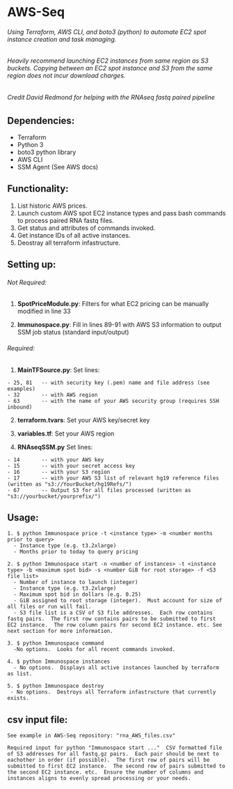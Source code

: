 # AWS-Seq
###### Using Terraform, AWS CLI, and boto3 (python) to automate EC2 spot instance creation and task managing.

###### Heavily recommend launching EC2 instances from same region as S3 buckets.  Copying between an EC2 spot instance and S3 from the same region does not incur download charges.

###### Credit David Redmond for helping with the RNAseq fastq paired pipeline 

## Dependencies:

  - Terraform
  - Python 3
  - boto3 python library
  - AWS CLI
  - SSM Agent (See AWS docs)


## Functionality:

  1. List historic AWS prices.
  2. Launch custom AWS spot EC2 instance types and pass bash commands to process paired RNA fastq files.
  3. Get status and attributes of commands invoked.
  4. Get instance IDs of all active instances.
  5. Deostray all terraform infastructure.

## Setting up:

  ###### Not Required: 
  
  1. **SpotPriceModule.py**: Filters for what EC2 pricing can be manually modified in line 33
  
  2. **Immunospace.py**: Fill in lines 89-91 with AWS S3 information to output SSM job status (standard input/output)
  
  ###### Required:
  
  1.  **MainTFSource.py**: Set lines:
                      
    - 25, 81   -- with security key (.pem) name and file address (see examples) 
    - 32       -- with AWS region
    - 63       -- with the name of your AWS security group (requires SSH inbound)
  
  2.  **terraform.tvars**: Set your AWS key/secret key
  
  3.  **variables.tf**: Set your AWS region
  
  4. **RNAseqSSM.py** Set lines:
                      
    - 14       -- with your AWS key
    - 15       -- with your secret access key
    - 16       -- with your S3 region
    - 17       -- with your AWS S3 list of relevant hg19 reference files (written as "s3://YourBucket/hg19Refs/")
    - 67       -- Output S3 for all files processed (written as "s3://yourbucket/yourprefix/")

## Usage:

    1. $ python Immunospace price -t <instance type> -m <number months prior to query>
      - Instance type (e.g. t3.2xlarge)
      - Months prior to today to query pricing
      
    2. $ python Immunospace start -n <number of instances> -t <instance type> -b <maximum spot bid> -s <number GiB for root storage> -f <S3 file list>
      - Number of instance to launch (integer)
      - Instance type (e.g. t3.2xlarge)
      - Maximum spot bid in dollars (e.g. 0.25)
      - GiB assigned to root storage (integer).  Must account for size of all files or run will fail.
      - S3 file list is a CSV of S3 file addresses.  Each row contains fastq pairs.  The first row contains pairs to be submitted to first EC2 instance.  The row column pairs for second EC2 instance. etc. See next section for more information.
      
    3. $ python Immunospace command
      -No options.  Looks for all recent commands invoked.
    
    4. $ python Immunospace instances 
      - No options.  Displays all active instances launched by terraform as list.
    
    5. $ python Immunospace destroy
     - No options.  Destroys all Terraform infastructure that currently exists.
     
## csv input file:

    See example in AWS-Seq repository: "rna_AWS_files.csv" 
    
    Required input for python "Immunospace start ..."  CSV formatted file of S3 addresses for all fastq.gz pairs.  Each pair should be next to eachother in order (if possible).  The first row of pairs will be submitted to first EC2 instance.  The second row of pairs submitted to the second EC2 instance. etc.  Ensure the number of columns and instances aligns to evenly spread processing or your needs. 
 

